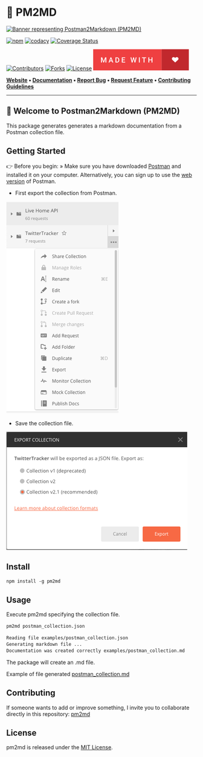 # 🏤 PM2MD

[![Banner representing Postman2Markdown (PM2MD)][pm2md]][0]

[![npm][npm]][3]
[![codacy][codacy]][9]
[![Coverage Status](https://coveralls.io/repos/github/sebastienrousseau/pm2md/badge.svg?branch=main)][8]
<!-- [![Coverage Status](https://img.shields.io/coveralls/github/sebastienrousseau/pm2md/solid.svg?branch=main&style=for-the-badge\&color=blueviolet)](https://coveralls.io/github/sebastienrousseau/pm2md?branch=main) -->
[![Contributors][contributors-shield]][contributors-url]
[![Forks][forks-shield]][forks-url]
[![License](https://img.shields.io/badge/License-MIT-green.svg?style=for-the-badge\&color=ff69b4)][4]
![Made with Love][7]

**[Website](https://pm2md.o) • [Documentation](https://pm2md/docs/) 
• [Report Bug](https://github.com/sebastienrousseau/pm2md/issues) 
• [Request Feature](https://github.com/sebastienrousseau/pm2md/issues) 
• [Contributing Guidelines](https://github.com/sebastienrousseau/pm2md/blob/master/.github/CONTRIBUTING.md)**

***

## 👋 Welcome to Postman2Markdown (PM2MD) 

This package generates generates a markdown documentation from a Postman
collection file.

## Getting Started

👉 Before you begin: » Make sure you have downloaded [Postman][1] and installed
it on your computer. Alternatively, you can sign up to use the [web version][2]
of Postman.

- First export the collection from Postman.

![Drag Racing][5]

- Save the collection file.

![Drag Racing][6]

## Install

```npm
npm install -g pm2md
```

## Usage

Execute pm2md specifying the collection file.

```bash
pm2md postman_collection.json 
```

```bash
Reading file examples/postman_collection.json
Generating markdown file ...
Documentation was created correctly examples/postman_collection.md

```
The package will create an .md file.

Example of file generated
[postman_collection.md](examples/postman_collection.md)

## Contributing
If someone wants to add or improve something, I invite you to collaborate
directly in this repository: 
[pm2md](https://github.com/sebastienrousseau/pm2md.git)

## License
pm2md is released under the
[MIT License](https://opensource.org/licenses/MIT).

[pm2md]: https://raw.githubusercontent.com/sebastienrousseau/crypto-service/master/assets/pm2md-logo.svg "Postman2Markdown (PM2MD)" 
[npm]: https://img.shields.io/npm/v/sebastienrousseau/pm2md.svg?style=for-the-badge\&color=f14041
[codacy]: https://img.shields.io/codacy/grade/f20b5f4e5e6649a9a4ec25df87b6dc08?style=for-the-badge
[contributors-shield]: https://img.shields.io/github/contributors/sebastienrousseau/pm2md.svg?style=for-the-badge
[contributors-url]: https://github.com/sebastienrousseau/pm2md/graphs/contributors
[forks-shield]: https://img.shields.io/github/forks/sebastienrousseau/pm2md.svg?style=for-the-badge
[forks-url]: https://github.com/sebastienrousseau/pm2md/network/members

[0]: https://pm2md.io
[1]: https://www.postman.com/downloads/
[2]: https://www.postman.com/
[3]: https://www.npmjs.com/@sebastienrousseau/pm2md
[4]: https://opensource.org/licenses/MIT
[5]: https://raw.githubusercontent.com/sebastienrousseau/pm2md/master/resources/export_collection.png
[6]: https://raw.githubusercontent.com/sebastienrousseau/pm2md/master/resources/export.png
[7]: https://raw.githubusercontent.com/sebastienrousseau/pm2md/master/assets/made-with-love.svg
[8]: https://coveralls.io/github/sebastienrousseau/pm2md?branch=main
[9]: https://app.codacy.com/gh/sebastienrousseau/pm2md/

